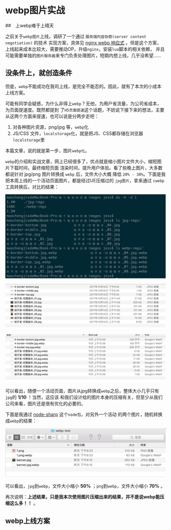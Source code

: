 # webp图片实战


##　上webp难于上晴天

之前关于`webp图片`上线，调研了一个通过 `服务端内容协商(server content negotiation)` 的技术
实现方案，具体见 [nginx webp 响应式](https://github.com/sophister/2bugua5/blob/master/experience/nginx-webp-auto-responsive/nginx-webp-responsive.md) 。但是这个方案，上线起来成本比较大，需要推动OP，升级`nginx`，安装`lua`脚本的相关依赖，
并且可能需要单独的`图片服务器`来专门负责处理图片，短期内想上线，几乎没希望……


## 没条件上，就创造条件

但是，`webp`不能成功在我司上线，是完全不能忍的。因此，就有了本次的小成本上线方案。

可能有同学会疑惑，为什么非得上`webp`？无他，为用户省流量，为公司省成本，为页面提速度。既然都提到
了`H5页面提速`这个话题，不妨说下接下来的想法，主要从这两个方面来提速，也可以说是分两步走吧：

1. 对各种图片资源，png/jpg 等，`webp`化
2. JS/CSS 文件，`localstorage`化，就是把JS、CSS都存储在浏览器`localstorage`里

本篇文章，说的就是第一步，图片`webp化`。

`webp`的介绍和实战文章，网上已经很多了，优点就是缩小图片文件大小，缩短图片下载时间，最终缩短页面
渲染时间，提升用户体验。看了些晚上图片，大多数都说针对 jpg/png 图片转换成 `webp` 后，文件大小大概
降低 `20% - 30%`。下面是我把本周上线的一个活动页面图片，都是经过UE压缩过的 `jpg图片`，拿来通过 `cwebp`工具转换后，对比的结果：

![jpg转webp随机结果](./1.png)

![jpg各个图片大小](./1.1.png)

![webp各个图片大小](./1.2.png)

可以看出，随便一个活动页面，图片从jpg转换成`webp`之后，整体大小几乎只有`jpg`的 **1/10** ！当然，这应该
和我们设计给的图片本身的压缩有关，但至少从我们公司来看，图片还是很有优化的必要的。

下面是我通过 [node-sharp](https://github.com/lovell/sharp) 这个`node包`，对另外一个活动
的两个图片，随机转换成`webp`的结果：

![png/jpg/webp](./2.png)

可以看出，`jpg`到`webp`，文件大小缩小 **50%** ；`png`到`webp`，文件大小缩小 **70%** 。

再次说明：**上述结果，只是我本次使用图片压缩出来的结果，并不是说webp能压缩这么多！！** 。


## webp上线方案
